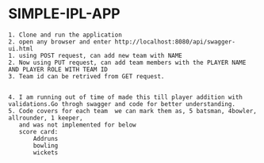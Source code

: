 # SIMPLE-IPL-APP

    1. Clone and run the application
    2. open any browser and enter http://localhost:8080/api/swagger-ui.html
    1. using POST request, can add new team with NAME
    2. Now using PUT request, can add team members with the PLAYER NAME AND PLAYER ROLE WITH TEAM ID
    3. Team id can be retrived from GET request.
    
    
    4. I am running out of time of made this till player addition with validations.Go throgh swagger and code for better understanding.
    5. Code covers for each team  we can mark them as, 5 batsman, 4bowler, allrounder, 1 keeper,
       and was not implemented for below
       score card:
		   Addruns
		   bowling
		   wickets
